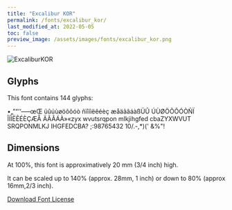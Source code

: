 ```yaml
---
title: "Excalibur KOR"
permalink: /fonts/excalibur_kor/
last_modified_at: 2022-05-05
toc: false
preview_image: /assets/images/fonts/excalibur_kor.png
---
```

![ExcaliburKOR](/assets/images/fonts/excalibur_kor.png)

## Glyphs

This font contains 144 glyphs:

•„”“’‘—–œŒ
üûúùøöõôóò
ñïîíìëêéèç
æåäãâáàßÜÛ
ÚÙØÖÕÔÓÒÑÏ
ÎÍÌËÊÉÈÇÆÅ
ÄÃÂÁÀ»«zyx
wvutsrqpon
mlkjihgfed
cbaZYXWVUT
SRQPONMLKJ
IHGFEDCBA?
;:98765432
10/.-,*)('
&%"!

## Dimensions

At 100%, this font is approximatively 20 mm (3/4 inch) high.


It can be scaled up to 140% (approx. 28mm, 1 inch) or down to 80% (approx 16mm,2/3 inch). 


[Download Font License](https://github.com/inkstitch/inkstitch/tree/main/fonts/excalibur_KOR/LICENSE)
